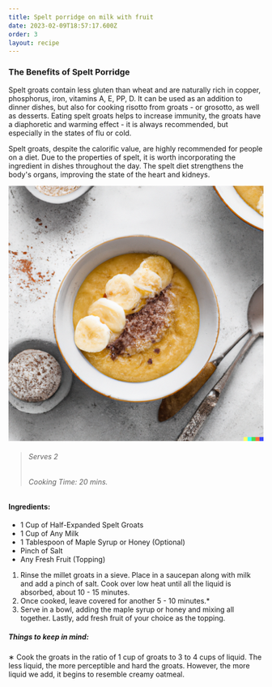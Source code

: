 ```yaml
---
title: Spelt porridge on milk with fruit
date: 2023-02-09T18:57:17.600Z
order: 3
layout: recipe
---
```

### The Benefits of Spelt Porridge

Spelt groats contain less gluten than wheat and are naturally rich in copper, phosphorus, iron, vitamins A, E, PP, D. It can be used as an addition to dinner dishes, but also for cooking risotto from groats - or grosotto, as well as desserts. Eating spelt groats helps to increase immunity, the groats have a diaphoretic and warming effect - it is always recommended, but especially in the states of flu or cold.

Spelt groats, despite the calorific value, are highly recommended for people on a diet. Due to the properties of spelt, it is worth incorporating the ingredient in dishes throughout the day. The spelt diet strengthens the body's organs,  improving the state of the heart and kidneys.

![A bowl of porridge, topped with fresh fruit.](../uploads/f1281a25-cb37-4a2b-90ba-2ed751cb1279.png "Spelt Porridge (Serving Example)")

> ###### Serves 2
>
> ###### Cooking Time: 20 mins.

#### Ingredients:

* 1 Cup of Half-Expanded Spelt Groats
* 1 Cup of Any Milk
* 1 Tablespoon of Maple Syrup or Honey (Optional)
* Pinch of Salt
* Any Fresh Fruit (Topping)

1. Rinse the millet groats in a sieve. Place in a saucepan along with milk and add a pinch of salt. Cook over low heat until all the liquid is absorbed, about 10 - 15 minutes. 
2. Once cooked, leave covered for another 5 - 10 minutes.*
3. Serve in a bowl, adding the maple syrup or honey and mixing all together. Lastly, add fresh fruit of your choice as the topping.

##### Things to keep in mind:

∗ Cook the groats in the ratio of 1 cup of groats to 3 to 4 cups of liquid. The less liquid, the more perceptible and hard the groats. However, the more liquid we add, it begins to resemble creamy oatmeal.